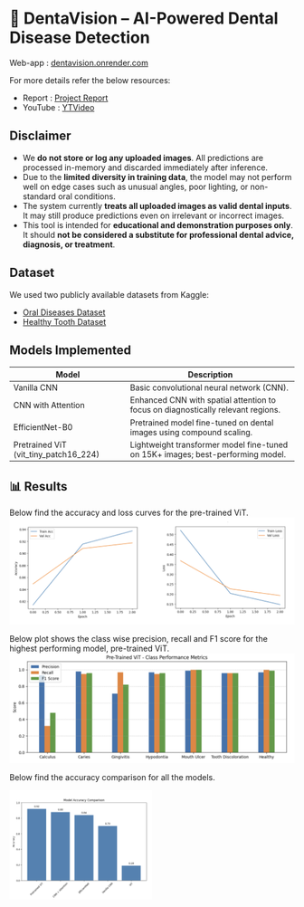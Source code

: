 # 🦷 DentaVision – AI-Powered Dental Disease Detection
Web-app : [dentavision.onrender.com](https://dentalvision.onrender.com/)

For more details refer the below resources:
- Report : [Project Report](/Models/DentalVision.pdf)
- YouTube : [YTVideo](https://www.youtube.com/watch?v=YK43UQPcwUM)

## Disclaimer
- We **do not store or log any uploaded images**. All predictions are processed in-memory and discarded immediately after inference.
- Due to the **limited diversity in training data**, the model may not perform well on edge cases such as unusual angles, poor lighting, or non-standard oral conditions.
- The system currently **treats all uploaded images as valid dental inputs**. It may still produce predictions even on irrelevant or incorrect images.
- This tool is intended for **educational and demonstration purposes only**. It should **not be considered a substitute for professional dental advice, diagnosis, or treatment**.

## Dataset
We used two publicly available datasets from Kaggle:
- [Oral Diseases Dataset](https://www.kaggle.com/datasets/salmansajid05/oral-diseases)
- [Healthy Tooth Dataset](https://www.kaggle.com/datasets/alielhenidy/tooth-dataset)

## Models Implemented
| Model                   | Description                                                                 |
|-------------------------|-----------------------------------------------------------------------------|
| Vanilla CNN             | Basic convolutional neural network (CNN).       |
| CNN with Attention      | Enhanced CNN with spatial attention to focus on diagnostically relevant regions. |
| EfficientNet-B0         | Pretrained model fine-tuned on dental images using compound scaling.        |
| Pretrained ViT (vit_tiny_patch16_224) | Lightweight transformer model fine-tuned on 15K+ images; best-performing model. |

## 📊 Results
Below find the accuracy and loss curves for the pre-trained ViT.  
![Accuracy and Loss curves](/Models/Result_curves.png)

Below plot shows the class wise precision, recall and F1 score for the highest performing model, pre-trained ViT.  
![F1 Score](/Models/Result_F1Score.png)

Below find the accuracy comparison for all the models.

<img src="/Models/Result_comparison.png" alt="Result Comparison" width="50%">
